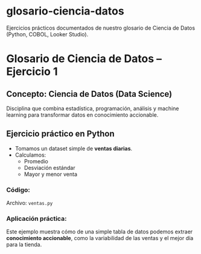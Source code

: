 # glosario-ciencia-datos
Ejercicios prácticos documentados de nuestro glosario de Ciencia de Datos (Python, COBOL, Looker Studio).
# Glosario de Ciencia de Datos – Ejercicio 1

## Concepto: Ciencia de Datos (Data Science)
Disciplina que combina estadística, programación, análisis y machine learning para transformar datos en conocimiento accionable.

## Ejercicio práctico en Python
- Tomamos un dataset simple de **ventas diarias**.
- Calculamos:
  - Promedio
  - Desviación estándar
  - Mayor y menor venta

### Código:
Archivo: `ventas.py`

### Aplicación práctica:
Este ejemplo muestra cómo de una simple tabla de datos podemos extraer **conocimiento accionable**, como la variabilidad de las ventas y el mejor día para la tienda.
